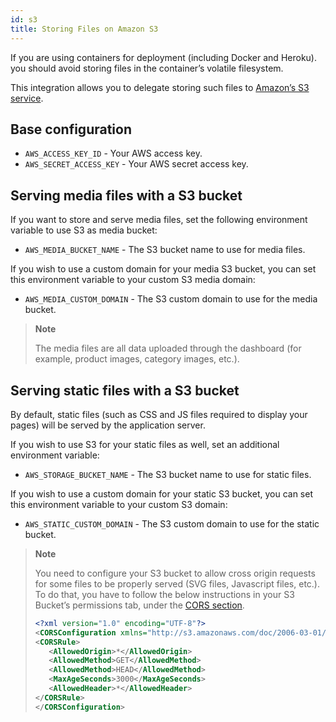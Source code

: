 ```yaml
---
id: s3
title: Storing Files on Amazon S3
---
```


If you are using containers for deployment (including Docker and Heroku). you should avoid storing files in the container’s volatile filesystem. 

This integration allows you to delegate storing such files to [Amazon’s S3 service](https://aws.amazon.com/s3/).

## Base configuration

* `AWS_ACCESS_KEY_ID` - Your AWS access key.
* `AWS_SECRET_ACCESS_KEY` - Your AWS secret access key.


## Serving media files with a S3 bucket

If you want to store and serve media files, set the following environment variable to use S3 as media bucket:

* `AWS_MEDIA_BUCKET_NAME` - The S3 bucket name to use for media files.

If you wish to use a custom domain for your media S3 bucket, you can set this environment variable to your custom S3 media domain:

* `AWS_MEDIA_CUSTOM_DOMAIN` - The S3 custom domain to use for the media bucket.

> **Note**
>
> The media files are all data uploaded through the dashboard (for example, product images, category images, etc.).


## Serving static files with a S3 bucket

By default, static files (such as CSS and JS files required to display your pages) will be served by the application server.

If you wish to use S3 for your static files as well, set an additional environment variable:

* `AWS_STORAGE_BUCKET_NAME` - The S3 bucket name to use for static files.

If you wish to use a custom domain for your static S3 bucket, you can set this environment variable to your custom S3 domain:

* `AWS_STATIC_CUSTOM_DOMAIN` - The S3 custom domain to use for the static bucket.

> **Note**
>
> You need to configure your S3 bucket to allow cross origin requests for some files to be properly served (SVG files, Javascript files, etc.). To do that, you have to follow the below instructions in your S3 Bucket’s permissions tab, under the [CORS section](https://cloud.google.com/storage/docs/xml-api/put-bucket-cors).
>
> ```xml
><?xml version="1.0" encoding="UTF-8"?>
><CORSConfiguration xmlns="http://s3.amazonaws.com/doc/2006-03-01/">
><CORSRule>
>    <AllowedOrigin>*</AllowedOrigin>
>    <AllowedMethod>GET</AllowedMethod>
>    <AllowedMethod>HEAD</AllowedMethod>
>    <MaxAgeSeconds>3000</MaxAgeSeconds>
>    <AllowedHeader>*</AllowedHeader>
></CORSRule>
></CORSConfiguration>
>```
